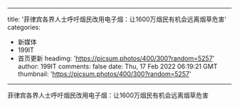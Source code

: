
---
title: '菲律宾各界人士呼吁烟民改用电子烟：让1600万烟民有机会远离烟草危害'
categories: 
 - 新媒体
 - 199IT
 - 首页更新
headimg: 'https://picsum.photos/400/300?random=5257'
author: 199IT
comments: false
date: Thu, 17 Feb 2022 06:19:21 GMT
thumbnail: 'https://picsum.photos/400/300?random=5257'
---

<div>   
菲律宾各界人士呼吁烟民改用电子烟：让1600万烟民有机会远离烟草危害  
</div>
            